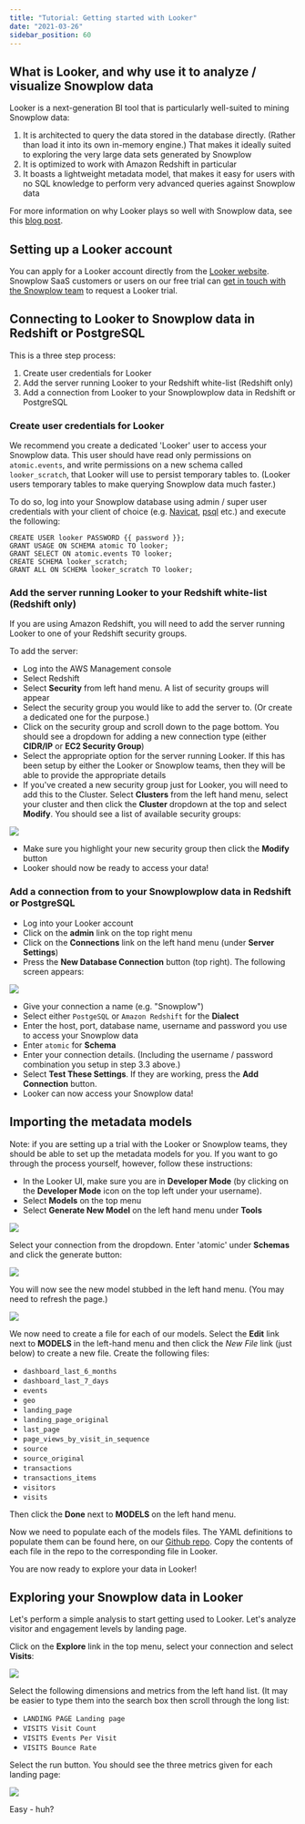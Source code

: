 ```yaml
---
title: "Tutorial: Getting started with Looker"
date: "2021-03-26"
sidebar_position: 60
---
```


## What is Looker, and why use it to analyze / visualize Snowplow data

Looker is a next-generation BI tool that is particularly well-suited to mining Snowplow data:

1. It is architected to query the data stored in the database directly. (Rather than load it into its own in-memory engine.) That makes it ideally suited to exploring the very large data sets generated by Snowplow
2. It is optimized to work with Amazon Redshift in particular
3. It boasts a lightweight metadata model, that makes it easy for users with no SQL knowledge to perform very advanced queries against Snowplow data

For more information on why Looker plays so well with Snowplow data, see this [blog post](http://snowplowanalytics.com/blog/2013/12/10/introducing-looker-a-fresh-approach-to-bi-on-snowplow-data/).

## Setting up a Looker account

You can apply for a Looker account directly from the [Looker website](http://www.looker.com/). Snowplow SaaS customers or users on our free trial can [get in touch with the Snowplow team](mailto:contact@snowplowanalytics.com) to request a Looker trial.

## Connecting to Looker to Snowplow data in Redshift or PostgreSQL

This is a three step process:

1. Create user credentials for Looker
2. Add the server running Looker to your Redshift white-list (Redshift only)
3. Add a connection from Looker to your Snowplowplow data in Redshift or PostgreSQL

### Create user credentials for Looker

We recommend you create a dedicated 'Looker' user to access your Snowplow data. This user should have read only permissions on `atomic.events`, and write permissions on a new schema called `looker_scratch`, that Looker will use to persist temporary tables to. (Looker users temporary tables to make querying Snowplow data much faster.)

To do so, log into your Snowplow database using admin / super user credentials with your client of choice (e.g. [Navicat](http://www.navicat.com/), [psql](http://www.postgresql.org/docs/9.2/static/app-psql.html) etc.) and execute the following:

```
CREATE USER looker PASSWORD {{ password }};
GRANT USAGE ON SCHEMA atomic TO looker;
GRANT SELECT ON atomic.events TO looker;
CREATE SCHEMA looker_scratch;
GRANT ALL ON SCHEMA looker_scratch TO looker;
```

### Add the server running Looker to your Redshift white-list (Redshift only)

If you are using Amazon Redshift, you will need to add the server running Looker to one of your Redshift security groups.

To add the server:

- Log into the AWS Management console
- Select Redshift
- Select **Security** from left hand menu. A list of security groups will appear
- Select the security group you would like to add the server to. (Or create a dedicated one for the purpose.)
- Click on the security group and scroll down to the page bottom. You should see a dropdown for adding a new connection type (either **CIDR/IP** or **EC2 Security Group**)
- Select the appropriate option for the server running Looker. If this has been setup by either the Looker or Snowplow teams, then they will be able to provide the appropriate details
- If you've created a new security group just for Looker, you will need to add this to the Cluster. Select **Clusters** from the left hand menu, select your cluster and then click the **Cluster** dropdown at the top and select **Modify**. You should see a list of available security groups:

![](https://docs.snowplowanalytics.com/wp-content/uploads/sites/2/2021/03/2.jpeg?w=1024)

- Make sure you highlight your new security group then click the **Modify** button
- Looker should now be ready to access your data!

### Add a connection from to your Snowplowplow data in Redshift or PostgreSQL

- Log into your Looker account
- Click on the **admin** link on the top right menu
- Click on the **Connections** link on the left hand menu (under **Server Settings**)
- Press the **New Database Connection** button (top right). The following screen appears:

![](https://docs.snowplowanalytics.com/wp-content/uploads/sites/2/2021/03/1.jpeg?w=1009)

- Give your connection a name (e.g. "Snowplow")
- Select either `PostgeSQL` or `Amazon Redshift` for the **Dialect**
- Enter the host, port, database name, username and password you use to access your Snowplow data
- Enter `atomic` for **Schema**
- Enter your connection details. (Including the username / password combination you setup in step 3.3 above.)
- Select **Test These Settings**. If they are working, press the **Add Connection** button.
- Looker can now access your Snowplow data!

## Importing the metadata models

Note: if you are setting up a trial with the Looker or Snowplow teams, they should be able to set up the metadata models for you. If you want to go through the process yourself, however, follow these instructions:

- In the Looker UI, make sure you are in **Developer Mode** (by clicking on the **Developer Mode** icon on the top left under your username).
- Select **Models** on the top menu
- Select **Generate New Model** on the left hand menu under **Tools**

![](https://docs.snowplowanalytics.com/wp-content/uploads/sites/2/2021/03/3.jpeg?w=1009)

Select your connection from the dropdown. Enter 'atomic' under **Schemas** and click the generate button:

![](https://docs.snowplowanalytics.com/wp-content/uploads/sites/2/2021/03/4.jpeg?w=1009)

You will now see the new model stubbed in the left hand menu. (You may need to refresh the page.)

![](https://docs.snowplowanalytics.com/wp-content/uploads/sites/2/2021/03/5.jpeg?w=1024)

We now need to create a file for each of our models. Select the **Edit** link next to **MODELS** in the left-hand menu and then click the _New File_ link (just below) to create a new file. Create the following files:

- `dashboard_last_6_months`
- `dashboard_last_7_days`
- `events`
- `geo`
- `landing_page`
- `landing_page_original`
- `last_page`
- `page_views_by_visit_in_sequence`
- `source`
- `source_original`
- `transactions`
- `transactions_items`
- `visitors`
- `visits`

Then click the **Done** next to **MODELS** on the left hand menu.

Now we need to populate each of the models files. The YAML definitions to populate them can be found here, on our [Github repo](https://github.com/snowplow/snowplow/tree/master/5-data-modeling/web-model/looker). Copy the contents of each file in the repo to the corresponding file in Looker.

You are now ready to explore your data in Looker!

## Exploring your Snowplow data in Looker

Let's perform a simple analysis to start getting used to Looker. Let's analyze visitor and engagement levels by landing page.

Click on the **Explore** link in the top menu, select your connection and select **Visits**:

![](https://docs.snowplowanalytics.com/wp-content/uploads/sites/2/2021/03/6.jpeg?w=1024)

Select the following dimensions and metrics from the left hand list. (It may be easier to type them into the search box then scroll through the long list:

- `LANDING PAGE Landing page`
- `VISITS Visit Count`
- `VISITS Events Per Visit`
- `VISITS Bounce Rate`

Select the run button. You should see the three metrics given for each landing page:

![](https://docs.snowplowanalytics.com/wp-content/uploads/sites/2/2021/03/7.jpeg?w=1024)

Easy - huh?
